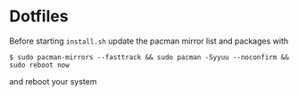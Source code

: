 # Dotfiles
Before starting `install.sh` update the pacman mirror list and packages with
```console
$ sudo pacman-mirrors --fasttrack && sudo pacman -Syyuu --noconfirm && sudo reboot now
```
and reboot your system
